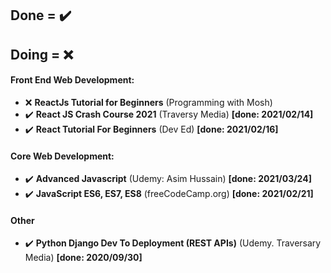 ## Done = ✔️
## Doing = ❌

#### Front End Web Development:
  * ❌ **ReactJs Tutorial for Beginners** (Programming with Mosh) 
  *  ✔️ **React JS Crash Course 2021** (Traversy Media) **[done: 2021/02/14]**
  *  ✔️ **React Tutorial For Beginners** (Dev Ed) **[done: 2021/02/16]**

#### Core Web Development:
  * ✔️ **Advanced Javascript** (Udemy: Asim Hussain) **[done: 2021/03/24]**
  * ✔️ **JavaScript ES6, ES7, ES8** (freeCodeCamp.org) **[done: 2021/02/21]**

#### Other
  * ✔️ **Python Django Dev To Deployment (REST APIs)** (Udemy. Traversary Media) **[done: 2020/09/30]**

